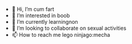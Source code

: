- 👋 Hi, I’m cum fart
- 👀 I’m interested in boob
- 🌱 I’m currently learningnon
- 💞️ I’m looking to collaborate on sexual activities
- 📫 How to reach me lego ninjago:mecha

<!---
69Chosen69/69Chosen69 is a ✨ special ✨ repository because its `README.md` (this file) appears on your GitHub profile.
You can click the Preview link to take a look at your changes.
--->
